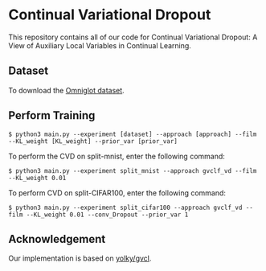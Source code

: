 # Continual Variational Dropout
This repository contains all of our code for Continual Variational Dropout: A View of Auxiliary Local Variables in Continual Learning.

## Dataset

To download the [Omniglot dataset](https://drive.google.com/file/d/19UaTcjGYj8YUBlj69mPK7zcVvFUR8bso/view).

## Perform Training

```
$ python3 main.py --experiment [dataset] --approach [approach] --film --KL_weight [KL_weight] --prior_var [prior_var]
```

To perform the CVD on split-mnist, enter the following command:
```
$ python3 main.py --experiment split_mnist --approach gvclf_vd --film --KL_weight 0.01
```

To perform CVD on split-CIFAR100, enter the following command:
```
$ python3 main.py --experiment split_cifar100 --approach gvclf_vd --film --KL_weight 0.01 --conv_Dropout --prior_var 1
```

## Acknowledgement
Our implementation is based on [yolky/gvcl](https://github.com/yolky/gvcl).
